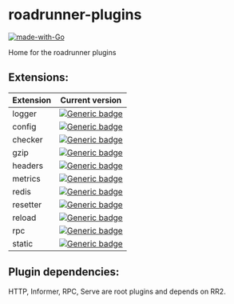 # roadrunner-plugins

[![made-with-Go](https://img.shields.io/badge/Made%20with-Go-1f425f.svg)](http://golang.org)

Home for the roadrunner plugins

Extensions:
--------

| Extension | Current version
| ---       | ---
logger | [![Generic badge](https://img.shields.io/badge/logger-v1.0.2-<>.svg)](https://shields.io/)
config | [![Generic badge](https://img.shields.io/badge/config-v1.0.1-<>.svg)](https://shields.io/)
checker | [![Generic badge](https://img.shields.io/badge/checker-v1.0.3-<>.svg)](https://shields.io/)
gzip | [![Generic badge](https://img.shields.io/badge/gzip-v1.0.0-<>.svg)](https://shields.io/)
headers | [![Generic badge](https://img.shields.io/badge/headers-v1.0.1-<>.svg)](https://shields.io/)
metrics  | [![Generic badge](https://img.shields.io/badge/metrics-v1.0.1-<>.svg)](https://shields.io/)
redis    | [![Generic badge](https://img.shields.io/badge/redis-v1.0.1-<>.svg)](https://shields.io/)
resetter | [![Generic badge](https://img.shields.io/badge/resetter-v1.0.1-<>.svg)](https://shields.io/)
reload | [![Generic badge](https://img.shields.io/badge/reload-v1.0.2-<>.svg)](https://shields.io/)
rpc | [![Generic badge](https://img.shields.io/badge/rpc-v1.0.2-<>.svg)](https://shields.io/)
static | [![Generic badge](https://img.shields.io/badge/static-v1.0.1-<>.svg)](https://shields.io/)


Plugin dependencies:
---------
HTTP, Informer, RPC, Serve are root plugins and depends on RR2.